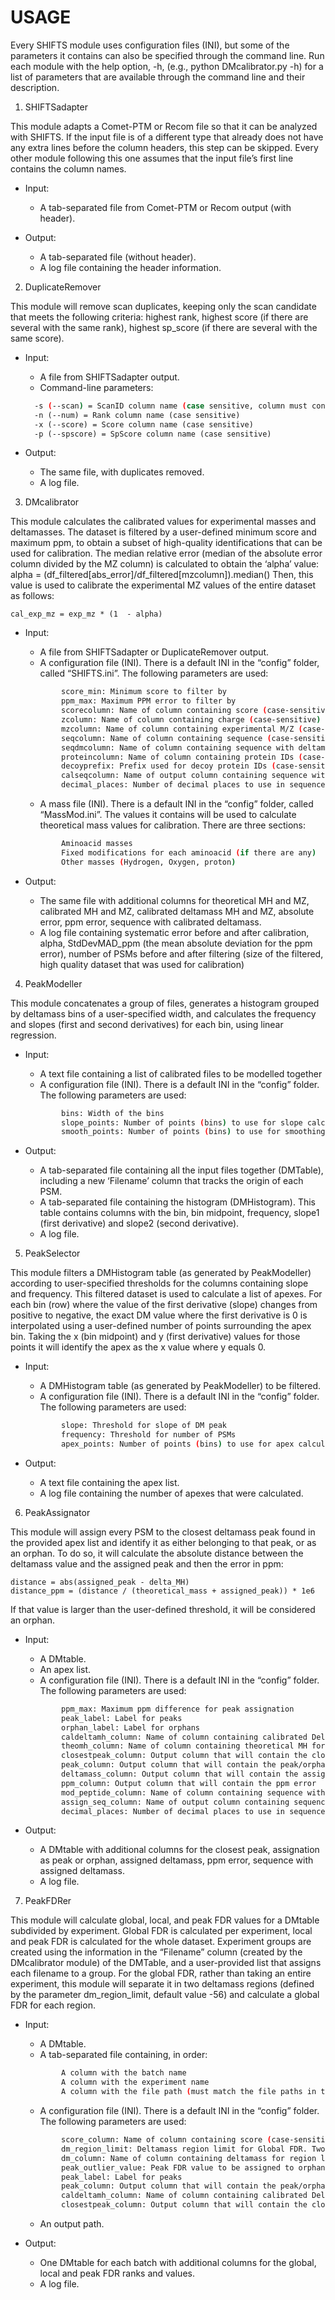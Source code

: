# USAGE

Every SHIFTS module uses configuration files (INI), but some of the parameters it contains can also be specified through the command line. Run each module with the help option, -h, (e.g., python DMcalibrator.py -h) for a list of parameters that are available through the command line and their description.

1.	SHIFTSadapter

This module adapts a Comet-PTM or Recom file so that it can be analyzed with SHIFTS. If the input file is of a different type that already does not have any extra lines before the column headers, this step can be skipped. Every other module following this one assumes that the input file’s first line contains the column names.

  + Input:
    - A tab-separated file from Comet-PTM or Recom output (with header).

  + Output:
    - A tab-separated file (without header).
    - A log file containing the header information.

2.	DuplicateRemover

This module will remove scan duplicates, keeping only the scan candidate that meets the following criteria: highest rank, highest score (if there are several with the same rank), highest sp_score (if there are several with the same score).

  + Input:
    - A file from SHIFTSadapter output.
    - Command-line parameters:
    ```sh
      -s (--scan) = ScanID column name (case sensitive, column must contain an unique ID for each scan)
      -n (--num) = Rank column name (case sensitive)
      -x (--score) = Score column name (case sensitive) 
      -p (--spscore) = SpScore column name (case sensitive)
    ```
    
  + Output:
    - The same file, with duplicates removed.
    - A log file.

3.	DMcalibrator

This module calculates the calibrated values for experimental masses and deltamasses. The dataset is filtered by a user-defined minimum score and maximum ppm, to obtain a subset of high-quality identifications that can be used for calibration. The median relative error (median of the absolute error column divided by the MZ column) is calculated to obtain the ‘alpha’ value:
alpha = (df_filtered[abs_error]/df_filtered[mzcolumn]).median()
Then, this value is used to calibrate the experimental MZ values of the entire dataset as follows:

```
cal_exp_mz = exp_mz * (1  - alpha)
```
  + Input:
    - A file from SHIFTSadapter or DuplicateRemover output.
    - A configuration file (INI). There is a default INI in the “config” folder, called “SHIFTS.ini”. The following parameters are used:
    ```sh
			score_min: Minimum score to filter by
			ppm_max: Maximum PPM error to filter by
			scorecolumn: Name of column containing score (case-sensitive)
			zcolumn: Name of column containing charge (case-sensitive)
			mzcolumn: Name of column containing experimental M/Z (case-sensitive)
			seqcolumn: Name of column containing sequence (case-sensitive)
			seqdmcolumn: Name of column containing sequence with deltamass within square brackets (case-sensitive)
			proteincolumn: Name of column containing protein IDs (case-sensitive)
			decoyprefix: Prefix used for decoy protein IDs (case-sensitive)
			calseqcolumn: Name of output column containing sequence with calibrated deltamass (case-sensitive)
			decimal_places: Number of decimal places to use in sequence+deltamass output columns
    ```
    - A mass file (INI). There is a default INI in the “config” folder, called “MassMod.ini”. The values it contains will be used to calculate theoretical mass values for calibration. There are three sections:
    ```sh
			Aminoacid masses
			Fixed modifications for each aminoacid (if there are any)
			Other masses (Hydrogen, Oxygen, proton)
    ```

  + Output:
    - The same file with additional columns for theoretical MH and MZ, calibrated MH and MZ, calibrated deltamass MH and MZ, absolute error, ppm error, sequence with calibrated deltamass.
    - A log file containing systematic error before and after calibration, alpha, StdDevMAD_ppm (the mean absolute deviation for the ppm error), number of PSMs before and after filtering (size of the filtered, high quality dataset that was used for calibration)

4.	PeakModeller

This module concatenates a group of files, generates a histogram grouped by deltamass bins of a user-specified width, and calculates the frequency and slopes (first and second derivatives) for each bin, using linear regression.

  + Input:
    - A text file containing a list of calibrated files to be modelled together
    - A configuration file (INI). There is a default INI in the “config” folder. The following parameters are used:
    ```sh
			bins: Width of the bins
			slope_points: Number of points (bins) to use for slope calculation
			smooth_points: Number of points (bins) to use for smoothing
    ```

  + Output:
    - A tab-separated file containing all the input files together (DMTable), including a new ‘Filename’ column that tracks the origin of each PSM.
    - A tab-separated file containing the histogram (DMHistogram). This table contains columns with the bin, bin midpoint, frequency, slope1 (first derivative) and slope2 (second derivative).
    - A log file.

5.	PeakSelector

This module filters a DMHistogram table (as generated by PeakModeller) according to user-specified thresholds for the columns containing slope and frequency. This filtered dataset is used to calculate a list of apexes. For each bin (row) where the value of the first derivative (slope) changes from positive to negative, the exact DM value where the first derivative is 0 is interpolated using a user-defined number of points surrounding the apex bin.
Taking the x (bin midpoint) and y (first derivative) values for those points it will identify the apex as the x value where y equals 0.

  + Input:
    - A DMHistogram table (as generated by PeakModeller) to be filtered.
    - A configuration file (INI). There is a default INI in the “config” folder. The following parameters are used:
    ```sh
			slope: Threshold for slope of DM peak
			frequency: Threshold for number of PSMs
			apex_points: Number of points (bins) to use for apex calculation
    ```

  + Output:
    - A text file containing the apex list.
    - A log file containing the number of apexes that were calculated.

6.	PeakAssignator

This module will assign every PSM to the closest deltamass peak found in the provided apex list and identify it as either belonging to that peak, or as an orphan. To do so, it will calculate the absolute distance between the deltamass value and the assigned peak and then the error in ppm:
```
distance = abs(assigned_peak - delta_MH)
distance_ppm = (distance / (theoretical_mass + assigned_peak)) * 1e6
```
If that value is larger than the user-defined threshold, it will be considered an orphan.

  + Input:
    - A DMtable.
    - An apex list.
    - A configuration file (INI). There is a default INI in the “config” folder. The following parameters are used:
    ```sh
			ppm_max: Maximum ppm difference for peak assignation
			peak_label: Label for peaks
			orphan_label: Label for orphans
			caldeltamh_column: Name of column containing calibrated Delta MH
			theomh_column: Name of column containing theoretical MH for ppm error calculation
			closestpeak_column: Output column that will contain the closest peak
			peak_column: Output column that will contain the peak/orphan labels
			deltamass_column: Output column that will contain the assigned deltamass
			ppm_column: Output column that will contain the ppm error
			mod_peptide_column: Name of column containing sequence with deltamass in XXX[DM]XXX or XXXXXX_DM format (case-sensitive)
			assign_seq_column: Name of output column containing sequence with assigned deltamass (case-sensitive)
			decimal_places: Number of decimal places to use in sequence+deltamass output columns
    ```

  + Output:
    - A DMtable with additional columns for the closest peak, assignation as peak or orphan, assigned deltamass, ppm error, sequence with assigned deltamass.
    - A log file.

7.	PeakFDRer

This module will calculate global, local, and peak FDR values for a DMtable subdivided by experiment. Global FDR is calculated per experiment, local and peak FDR is calculated for the whole dataset. Experiment groups are created using the information in the “Filename” column (created by the DMcalibrator module) of the DMTable, and a user-provided list that assigns each filename to a group. For the global FDR, rather than taking an entire experiment, this module will separate it in two deltamass regions (defined by the parameter dm_region_limit, default value -56) and calculate a global FDR for each region.

  + Input:
    - A DMtable.
    - A tab-separated file containing, in order:
    ```sh
			A column with the batch name
			A column with the experiment name
			A column with the file path (must match the file paths in the Filename column of your DMtable).
    ```
    - A configuration file (INI). There is a default INI in the “config” folder. The following parameters are used:
    ```sh
			score_column: Name of column containing score (case-sensitive)
			dm_region_limit: Deltamass region limit for Global FDR. Two regions will be created, DM equal to or above and DM below this value
			dm_column: Name of column containing deltamass for region limits (case-sensitive)
			peak_outlier_value: Peak FDR value to be assigned to orphans (default=1)
			peak_label: Label for peaks
			peak_column: Output column that will contain the peak/orphan labels
			caldeltamh_column: Name of column containing calibrated Delta MH
			closestpeak_column: Output column that will contain the closest peak
    ```
    - An output path.

  + Output:
    - One DMtable for each batch with additional columns for the global, local and peak FDR ranks and values.
    - A log file.

